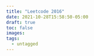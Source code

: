 ```yaml
---
title: "Leetcode 2016"
date: 2021-10-28T15:58:50-05:00
draft: true
toc: false
images:
tags:
  - untagged
---
```


